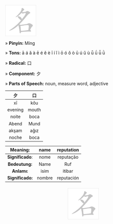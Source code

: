 <a href="https://dictionary.writtenchinese.com/worddetail/kou/1835/1/1" target="blank"><img align="center" src="https://github.com/DeiseFreire/Chinese_dictionary/blob/main/Hanzi%20%E5%90%8D/%E5%90%8D.gif" alt="" height="100" /></a> 

» **Pinyin:** Míng

» **Tons:** ā á ǎ à ē é ě è ī í ǐ ì ō ó ǒ ò ū ú ǔ ù ǖ ǘ ǚ ǜ 

» **Radical:**  口 

» **Component:**  夕 

» **Parts of Speech:** noun, measure word, adjective

| 夕  |  口 |
| :---: | :---: |
|  xī | kǒu |
| evening | mouth |
|noite| boca | 
| Abend | Mund |
| akşam | ağız |
| noche | boca |



| **Meaning**: | name | reputation |
| :---: | :---: | :---: | 
| **Significado**: | nome | reputação |
| **Bedeutung:** | Name | Ruf |
| **Anlamı:** | isim | itibar |
| **Significado:** | nombre | reputación |


<p align="center">
 <a href="https://dictionary.writtenchinese.com/worddetail/kou/1835/1/1">
    <img src="https://github.com/DeiseFreire/Chinese_dictionary/blob/main/Hanzi%20%E5%90%8D/%E5%90%8D.gif" alt="hanzi" style="vertical-align:top; margin:6px 4px" height="100">
  </a>  
</p>
